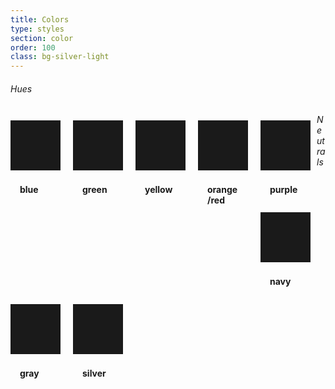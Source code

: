 ```yaml
---
title: Colors
type: styles
section: color
order: 100
class: bg-silver-light
---
```


<h6>Hues</h6>

<div class="swatches clear text-small">
	<div class="swatch card text-blue">
		<div class="swatch-color"></div>
		<div class="swatch-variations">
			<span class="bg-blue-darkest"></span>
			<span class="bg-blue-darker"></span>
			<span class="bg-blue-dark"></span>
			<span class="bg-blue"></span>
			<span class="bg-blue-light"></span>
			<span class="bg-blue-lighter"></span>
			<span class="bg-blue-lightest"></span>
			<span class="bg-blue-highlight"></span>
		</div>
		<div class="swatch-label">blue</div>
	</div>
	<div class="swatch card text-green">
		<div class="swatch-color"></div>
		<div class="swatch-variations">
			<span class="bg-green-darkest"></span>
			<span class="bg-green-darker"></span>
			<span class="bg-green-dark"></span>
			<span class="bg-green"></span>
			<span class="bg-green-light"></span>
			<span class="bg-green-lighter"></span>
			<span class="bg-green-lightest"></span>
			<span class="bg-green-highlight"></span>
		</div>
		<div class="swatch-label">green</div>
	</div>
	<div class="swatch card text-yellow">
		<div class="swatch-color"></div>
		<div class="swatch-variations">
			<span class="bg-yellow-darkest"></span>
			<span class="bg-yellow-darker"></span>
			<span class="bg-yellow-dark"></span>
			<span class="bg-yellow"></span>
			<span class="bg-yellow-light"></span>
			<span class="bg-yellow-lighter"></span>
			<span class="bg-yellow-lightest"></span>
			<span class="bg-yellow-highlight"></span>
		</div>
		<div class="swatch-label">yellow</div>
	</div>
	<div class="swatch card text-orange">
		<div class="swatch-color"></div>
		<div class="swatch-variations">
			<span class="bg-orange-darkest"></span>
			<span class="bg-orange-darker"></span>
			<span class="bg-orange-dark"></span>
			<span class="bg-orange"></span>
			<span class="bg-orange-light"></span>
			<span class="bg-orange-lighter"></span>
			<span class="bg-orange-lightest"></span>
			<span class="bg-orange-highlight"></span>
		</div>
		<div class="swatch-label">orange/red</div>
	</div>
	<div class="swatch card text-purple">
		<div class="swatch-color"></div>
		<div class="swatch-variations">
			<span class="bg-purple-darkest"></span>
			<span class="bg-purple-darker"></span>
			<span class="bg-purple-dark"></span>
			<span class="bg-purple"></span>
			<span class="bg-purple-light"></span>
			<span class="bg-purple-lighter"></span>
			<span class="bg-purple-lightest"></span>
			<span class="bg-purple-highlight"></span>
		</div>
		<div class="swatch-label">purple</div>
	</div>
</div>

<h6>Neutrals</h6>

<div class="swatches clear text-small">
	<div class="swatch card text-navy">
		<div class="swatch-color"></div>
		<div class="swatch-variations">
			<span class="bg-navy-darkest"></span>
			<span class="bg-navy-darker"></span>
			<span class="bg-navy-dark"></span>
			<span class="bg-navy"></span>
			<span class="bg-navy-light"></span>
			<span class="bg-navy-lighter"></span>
			<span class="bg-navy-lightest"></span>
			<span class="bg-navy-highlight"></span>
		</div>
		<div class="swatch-label">navy</div>
	</div>
	<div class="swatch card text-gray">
		<div class="swatch-color"></div>
		<div class="swatch-variations">
			<span class="bg-gray-darkest"></span>
			<span class="bg-gray-darker"></span>
			<span class="bg-gray-dark"></span>
			<span class="bg-gray"></span>
			<span class="bg-gray-light"></span>
			<span class="bg-gray-lighter"></span>
			<span class="bg-gray-lightest"></span>
			<span class="bg-gray-highlight"></span>
		</div>
		<div class="swatch-label">gray</div>
	</div>
	<div class="swatch card text-silver">
		<div class="swatch-color"></div>
		<div class="swatch-variations">
			<span class="bg-silver-darkest"></span>
			<span class="bg-silver-darker"></span>
			<span class="bg-silver-dark"></span>
			<span class="bg-silver"></span>
			<span class="bg-silver-light"></span>
		</div>
		<div class="swatch-label text-silver-darkest">silver</div>
	</div>
</div>


<style>
	.swatches { margin: 0 -10px; }
	.swatch { float: left; width: calc(16.666% - 20px); min-width: 80px; margin: 10px; overflow: hidden; }
	.swatch-color { background-color: currentColor; }
	.swatch-color:before { content: ''; display: block; padding-bottom: 100%; }
	.swatch-label { padding: 6px 15px 8px; font-weight: bold; }
	.swatch-variations { display: table; table-layout: fixed; width: 101%; height: 16px; }
	.swatch-variations span { display: table-cell; }
</style>